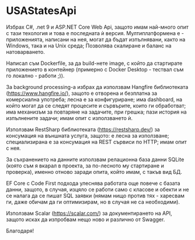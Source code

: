 # USAStatesApi
Избрах C#, .net 9 и ASP.NET Core Web Api, защото имам най-много опит с тази техология и това е последната ѝ версия.
Мултиплатформена е - приложенията, написани на нея, могат да бъдат изпълнявани, както на Windows, така и на Unix среда;
Позволява скалиране и баланс на натоварването.

Написал съм Dockerfile, за да build-нете image, с който да стартирате приложението в контейнер (примерно с Docker Desktop - тествал съм го локално - работи ;)).

За background processing-а избрах да използвам Hangfire библиотеката (https://www.hangfire.io/), защото е отворена и безплатна за комерсиална употреба;
лесна е за конфигуриране; 
има dashboard, на който могат да се следят процесите и сървърите, които ги обработват;
има механизъм за повтаряне на задачите, при грешка;
пази история на изпълнените задачи;
имам опит с използването ѝ.

Използвам RestSharp библиотеката (https://restsharp.dev/) за консумация на външната услуга,
защото: е лесна за използване; специализирана е за консумация на REST сървиси по HTTP; имам опит с нея.

За съхранението на данните използвам релационна база данни SQLite (която съм я вкарал в проекта, за по-лесното му стартиране и проверка),
именно отново заради опита, който имам, с такъв вид БД. 

EF Core с Code First подхода улеснява работата още повече с базата данни,
защото, в случая, изцяло се работи само с класове и обекти и не се налага да се пишат SQL заявки (нямам нищо против тях - харесвам ги, даже обичам да ги оптимизирам,
но в случая не са необходими).

Използвам Scalar (https://scalar.com/) за документирането на API, защото исках да изпробвам нещо ново и различно от Swagger.

Благодаря!